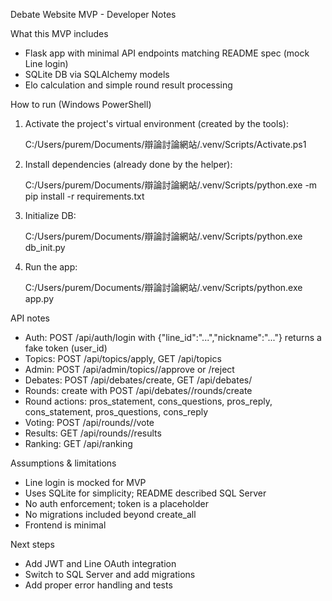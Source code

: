 Debate Website MVP - Developer Notes

What this MVP includes
- Flask app with minimal API endpoints matching README spec (mock Line login)
- SQLite DB via SQLAlchemy models
- Elo calculation and simple round result processing

How to run (Windows PowerShell)

1. Activate the project's virtual environment (created by the tools):

   C:/Users/purem/Documents/辯論討論網站/.venv/Scripts/Activate.ps1

2. Install dependencies (already done by the helper):

   C:/Users/purem/Documents/辯論討論網站/.venv/Scripts/python.exe -m pip install -r requirements.txt

3. Initialize DB:

   C:/Users/purem/Documents/辯論討論網站/.venv/Scripts/python.exe db_init.py

4. Run the app:

   C:/Users/purem/Documents/辯論討論網站/.venv/Scripts/python.exe app.py

API notes
- Auth: POST /api/auth/login with {"line_id":"...","nickname":"..."} returns a fake token (user_id)
- Topics: POST /api/topics/apply, GET /api/topics
- Admin: POST /api/admin/topics/<id>/approve or /reject
- Debates: POST /api/debates/create, GET /api/debates/<id>
- Rounds: create with POST /api/debates/<id>/rounds/create
- Round actions: pros_statement, cons_questions, pros_reply, cons_statement, pros_questions, cons_reply
- Voting: POST /api/rounds/<id>/vote
- Results: GET /api/rounds/<id>/results
- Ranking: GET /api/ranking

Assumptions & limitations
- Line login is mocked for MVP
- Uses SQLite for simplicity; README described SQL Server
- No auth enforcement; token is a placeholder
- No migrations included beyond create_all
- Frontend is minimal

Next steps
- Add JWT and Line OAuth integration
- Switch to SQL Server and add migrations
- Add proper error handling and tests
